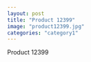 ```yaml
---
layout: post
title: "Product 12399"
image: "product12399.jpg"
categories: "category1"
---
```

Product 12399
